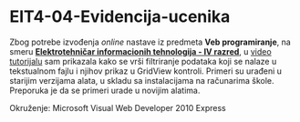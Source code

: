# EIT4-04-Evidencija-ucenika

Zbog potrebe izvođenja *online* nastave iz predmeta **Veb programiranje**, na smeru [**Elektrotehničar informacionih tehnologija - IV razred**](https://github.com/danijelaradmilovic?tab=repositories&q=eit4&type=&language=&sort=), u [video tutorijalu](https://youtu.be/IVh1Mb8CVYU) sam prikazala kako se vrši filtriranje podataka koji se nalaze u tekstualnom fajlu i njihov prikaz u GridView kontroli. Primeri su urađeni u starijim verzijama alata, u skladu sa instalacijama na računarima škole. Preporuka je da se primeri urade u novijim alatima.

Okruženje: 
Microsoft Visual Web Developer 2010 Express


